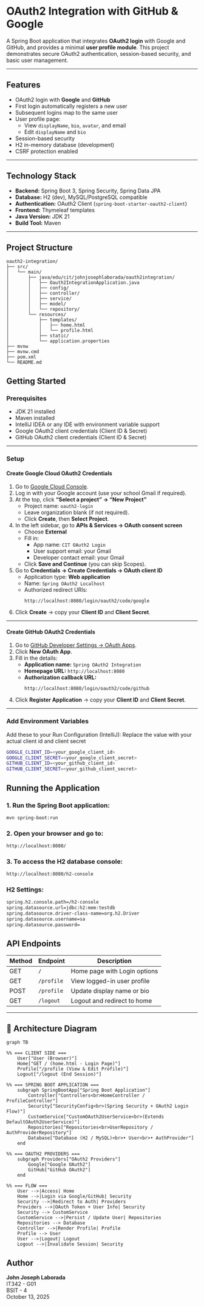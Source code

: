 # OAuth2 Integration with GitHub & Google

A Spring Boot application that integrates **OAuth2 login** with Google and GitHub, and provides a minimal **user profile module**. This project demonstrates secure OAuth2 authentication, session-based security, and basic user management.

---

## Features

- OAuth2 login with **Google** and **GitHub**
- First login automatically registers a new user
- Subsequent logins map to the same user
- User profile page:
    - View `displayName`, `bio`, `avatar`, and email
    - Edit `displayName` and `bio`
- Session-based security
- H2 in-memory database (development)
- CSRF protection enabled

---

## Technology Stack

- **Backend:** Spring Boot 3, Spring Security, Spring Data JPA
- **Database:** H2 (dev), MySQL/PostgreSQL compatible
- **Authentication:** OAuth2 Client (`spring-boot-starter-oauth2-client`)
- **Frontend:** Thymeleaf templates
- **Java Version:** JDK 21
- **Build Tool:** Maven

---

## Project Structure
```
oauth2-integration/
├── src/
│   └── main/
│       ├── java/edu/cit/johnjosephlaborada/oauth2integration/
│       │   ├── Oauth2IntegrationApplication.java
│       │   ├── config/
│       │   ├── controller/
│       │   ├── service/
│       │   ├── model/
│       │   └── repository/
│       └── resources/
│           ├── templates/
│           │   ├── home.html
│           │   └── profile.html
│           ├── static/
│           └── application.properties
├── mvnw
├── mvnw.cmd
├── pom.xml
└── README.md
```

## Getting Started
### Prerequisites

- JDK 21 installed
- Maven installed
- IntelliJ IDEA or any IDE with environment variable support
- Google OAuth2 client credentials (Client ID & Secret)
- GitHub OAuth2 client credentials (Client ID & Secret)

---

### Setup

#### Create Google Cloud OAuth2 Credentials

1. Go to [Google Cloud Console](https://console.cloud.google.com/).
2. Log in with your Google account (use your school Gmail if required).
3. At the top, click **“Select a project” → “New Project”**
    - Project name: `oauth2-login`
    - Leave organization blank (if not required).
    - Click **Create**, then **Select Project**.
4. In the left sidebar, go to **APIs & Services → OAuth consent screen**
    - Choose **External**
    - Fill in:
        - App name: `CIT OAuth2 Login`
        - User support email: your Gmail
        - Developer contact email: your Gmail
    - Click **Save and Continue** (you can skip Scopes).
5. Go to **Credentials → Create Credentials → OAuth client ID**
    - Application type: **Web application**
    - Name: `Spring OAuth2 Localhost`
    - Authorized redirect URIs:
      ```
      http://localhost:8080/login/oauth2/code/google
      ```
6. Click **Create** → copy your **Client ID** and **Client Secret**.

---

#### Create GitHub OAuth2 Credentials

1. Go to [GitHub Developer Settings → OAuth Apps](https://github.com/settings/developers).
2. Click **New OAuth App**.
3. Fill in the details:
    - **Application name:** `Spring OAuth2 Integration`
    - **Homepage URL:** `http://localhost:8080`
    - **Authorization callback URL:**
      ```
      http://localhost:8080/login/oauth2/code/github
      ```
4. Click **Register Application** → copy your **Client ID** and **Client Secret**.

---

### Add Environment Variables

Add these to your Run Configuration (IntelliJ): Replace the value with your actual client id and client secret

```bash
GOOGLE_CLIENT_ID=<your_google_client_id>
GOOGLE_CLIENT_SECRET=<your_google_client_secret>
GITHUB_CLIENT_ID=<your_github_client_id>
GITHUB_CLIENT_SECRET=<your_github_client_secret>
```

## Running the Application

### 1. Run the Spring Boot application:
```bash
mvn spring-boot:run
```

### 2. Open your browser and go to:
```bash
http://localhost:8080/
```

### 3. To access the H2 database console:
```bash
http://localhost:8080/h2-console
```

### H2 Settings:
```bash
spring.h2.console.path=/h2-console
spring.datasource.url=jdbc:h2:mem:testdb
spring.datasource.driver-class-name=org.h2.Driver
spring.datasource.username=sa
spring.datasource.password=
```

## API Endpoints
| Method | Endpoint   | Description                           |
|---------|-------------|---------------------------------------|
| GET     | `/`         | Home page with Login options          |
| GET     | `/profile`  | View logged-in user profile           |
| POST    | `/profile`  | Update display name or bio            |
| GET     | `/logout`   | Logout and redirect to home           |

---

## 🧩 Architecture Diagram

```mermaid
graph TB

%% === CLIENT SIDE ===
    User["User (Browser)"]
    Home["GET / (home.html - Login Page)"]
    Profile["/profile (View & Edit Profile)"]
    Logout["/logout (End Session)"]

%% === SPRING BOOT APPLICATION ===
    subgraph SpringBootApp["Spring Boot Application"]
        Controller["Controllers<br>HomeController / ProfileController"]
        Security["SecurityConfig<br>(Spring Security + OAuth2 Login Flow)"]
        CustomService["CustomOAuth2UserService<br>(Extends DefaultOAuth2UserService)"]
        Repositories["Repositories<br>UserRepository / AuthProviderRepository"]
        Database["Database (H2 / MySQL)<br>• User<br>• AuthProvider"]
    end

%% === OAUTH2 PROVIDERS ===
    subgraph Providers["OAuth2 Providers"]
        Google["Google OAuth2"]
        GitHub["GitHub OAuth2"]
    end

%% === FLOW ===
    User -->|Access| Home
    Home -->|Login via Google/GitHub| Security
    Security -->|Redirect to Auth| Providers
    Providers -->|OAuth Token + User Info| Security
    Security --> CustomService
    CustomService -->|Persist / Update User| Repositories
    Repositories --> Database
    Controller -->|Render Profile| Profile
    Profile --> User
    User -->|Logout| Logout
    Logout -->|Invalidate Session| Security

```

## Author

**John Joseph Laborada**  
IT342 - G01          
BSIT - 4                
October 13, 2025

